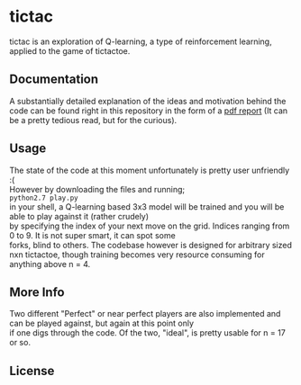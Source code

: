 # tictac

tictac is an exploration of Q-learning, a type of reinforcement learning, applied to the game of tictactoe.

## Documentation
A substantially detailed explanation of the ideas and motivation behind the code can be found right in this repository in
the form of a [pdf report](https://github.com/bb-blud/tictac/blob/master/report.pdf) (It can be a pretty tedious read, but for the curious).
## Usage
The state of the code at this moment unfortunately is pretty user unfriendly :(  
However by downloading the files and running;  
`python2.7 play.py`   
in your shell, a Q-learning based 3x3 model will be trained and you will be able to play against it (rather crudely)  
by specifying the index of your next move on the grid. Indices ranging from 0 to 9. It is not super smart, it can spot some  
forks, blind to others. The codebase however is designed for arbitrary sized nxn tictactoe, though training becomes very
resource consuming for anything above n = 4.  
## More Info
Two different "Perfect" or near perfect players are also implemented and can be played against, but again at this point only  
if one digs through the code. Of the two, "ideal", is pretty usable for n = 17 or so.
## License
